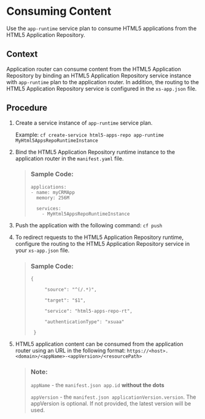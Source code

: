 <!-- loioe300d63441ad45a1a7b883e58b14649c -->

# Consuming Content

Use the `app-runtime` service plan to consume HTML5 applications from the HTML5 Application Repository.



## Context

Application router can consume content from the HTML5 Application Repository by binding an HTML5 Application Repository service instance with `app-runtime` plan to the application router. In addition, the routing to the HTML5 Application Repository service is configured in the `xs-app.json` file.



## Procedure

1.  Create a service instance of `app-runtime` service plan.

    Example: `cf create-service html5-apps-repo app-runtime MyHtml5AppsRepoRuntimeInstance`

2.  Bind the HTML5 Application Repository runtime instance to the application router in the `manifest.yaml` file.

    > ### Sample Code:  
    > ```
    > applications:
    > - name: myCRMApp
    >   memory: 256M
    > 
    >   services:
    >     - MyHtml5AppsRepoRuntimeInstance  
    > 
    > ```

3.  Push the application with the following command: `cf push`

4.  To redirect requests to the HTML5 Application Repository runtime, configure the routing to the HTML5 Application Repository service in your `xs-app.json` file.

    > ### Sample Code:  
    > ```
    > {
    >  
    >      "source": "^(/.*)",
    >  
    >      "target": "$1",
    >  
    >      "service": "html5-apps-repo-rt",
    >  
    >      "authenticationType": "xsuaa"
    >  
    >  }
    > 
    > ```

5.  HTML5 application content can be consumed from the application router using an URL in the following format: `https://<host>.<domain>/<appName>-<appVersion>/<resourcePath>`

    > ### Note:  
    > `appName` - the `manifest.json app.id` **without the dots**
    > 
    > `appVersion` - the `manifest.json applicationVersion.version`. The appVersion is optional. If not provided, the latest version will be used.


